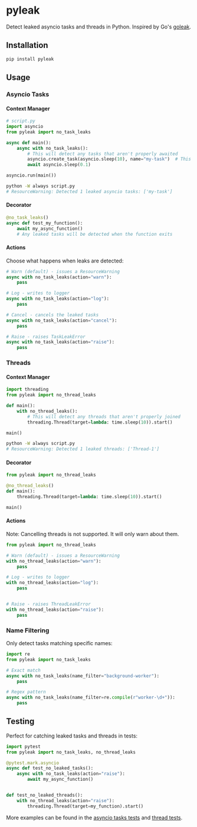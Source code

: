 # pyleak

Detect leaked asyncio tasks and threads in Python. Inspired by Go's [goleak](https://github.com/uber-go/goleak).

## Installation

```bash
pip install pyleak
```

## Usage

### Asyncio Tasks

#### Context Manager

```python
# script.py
import asyncio
from pyleak import no_task_leaks

async def main():
    async with no_task_leaks():
        # This will detect any tasks that aren't properly awaited
        asyncio.create_task(asyncio.sleep(10), name="my-task")  # This would be flagged
        await asyncio.sleep(0.1)

asyncio.run(main())
```

```bash
python -W always script.py
# ResourceWarning: Detected 1 leaked asyncio tasks: ['my-task']
```

#### Decorator

```python
@no_task_leaks()
async def test_my_function():
    await my_async_function()
    # Any leaked tasks will be detected when the function exits
```

#### Actions

Choose what happens when leaks are detected:

```python
# Warn (default) - issues a ResourceWarning
async with no_task_leaks(action="warn"):
    pass

# Log - writes to logger
async with no_task_leaks(action="log"):
    pass

# Cancel - cancels the leaked tasks
async with no_task_leaks(action="cancel"):
    pass

# Raise - raises TaskLeakError
async with no_task_leaks(action="raise"):
    pass
```

### Threads

#### Context Manager

```python
import threading
from pyleak import no_thread_leaks

def main():
    with no_thread_leaks():
        # This will detect any threads that aren't properly joined
        threading.Thread(target=lambda: time.sleep(10)).start()

main()
```

```bash
python -W always script.py
# ResourceWarning: Detected 1 leaked threads: ['Thread-1']
```

#### Decorator

```python
from pyleak import no_thread_leaks

@no_thread_leaks()
def main():
    threading.Thread(target=lambda: time.sleep(10)).start()

main()
```

#### Actions

Note: Cancelling threads is not supported. It will only warn about them.

```python
from pyleak import no_thread_leaks

# Warn (default) - issues a ResourceWarning
with no_thread_leaks(action="warn"):
    pass

# Log - writes to logger
with no_thread_leaks(action="log"):
    pass


# Raise - raises ThreadLeakError
with no_thread_leaks(action="raise"):
    pass
```

### Name Filtering

Only detect tasks matching specific names:

```python
import re
from pyleak import no_task_leaks

# Exact match
async with no_task_leaks(name_filter="background-worker"):
    pass

# Regex pattern
async with no_task_leaks(name_filter=re.compile(r"worker-\d+")):
    pass
```

## Testing

Perfect for catching leaked tasks and threads in tests:

```python
import pytest
from pyleak import no_task_leaks, no_thread_leaks

@pytest.mark.asyncio
async def test_no_leaked_tasks():
    async with no_task_leaks(action="raise"):
        await my_async_function()


def test_no_leaked_threads():
    with no_thread_leaks(action="raise"):
        threading.Thread(target=my_function).start()

```

More examples can be found in the [asyncio tasks tests](./tests/test_task_leaks.py) and [thread tests](./tests/test_thread_leaks.py).

